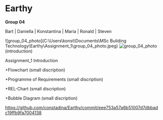 <!-- my-page.html --> 
  
# Earthy

**Group 04**

Bart | Daniella | Konstantina | Maria | Ronald | Steven

![group_04_photo](C:\Users\konst\Documents\MSc Building Technology\Earthy\Assignment_1\group_04_photo.jpeg)
![group_04_photo](https://raw.githubusercontent.com/constadina/Earthy/master/path/to/group_04_photo.jpeg)
(introduction)

Assignment_1
Introduction


+Flowchart
(small discription)

+Programme of Requirements
(small discription)

+REL-Chart
(small discription)

+Bubble Diagram
(small discription)

https://github.com/constadina/Earthy/commit/eee753a57a6b51007d7dbbadc19ffb9fa7004138 
